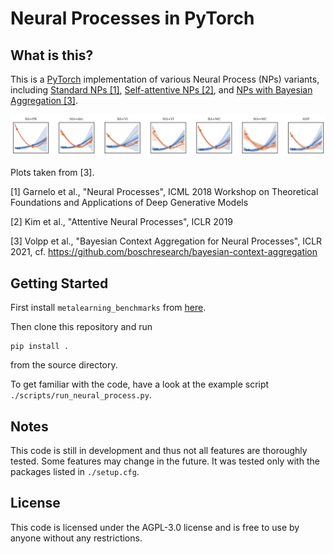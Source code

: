 # Neural Processes in PyTorch
## What is this?
This is a [PyTorch](https://pytorch.org) implementation of various Neural Process (NPs) variants, including [Standard NPs [1]](https://arxiv.org/abs/1807.01622), [Self-attentive NPs [2]](https://arxiv.org/abs/1901.05761), and [NPs with Bayesian Aggregation [3]](https://openreview.net/forum?id=ufZN2-aehFa).

![](./plots/quadratic.png)

Plots taken from [3].

[1] Garnelo et al., "Neural Processes", ICML 2018 Workshop on Theoretical Foundations and Applications of Deep Generative Models

[2] Kim et al., "Attentive Neural Processes", ICLR 2019

[3] Volpp et al., "Bayesian Context Aggregation for Neural Processes", ICLR 2021, cf. https://github.com/boschresearch/bayesian-context-aggregation
## Getting Started
First install ```metalearning_benchmarks``` from [here](https://github.com/michaelvolpp/metalearning_benchmarks).

Then clone this repository and run
```
pip install . 
```
from the source directory.

To get familiar with the code, have a look at the example script ```./scripts/run_neural_process.py```.

## Notes
This code is still in development and thus not all features are thoroughly tested. Some features may change in the future. It was tested only with the packages listed in ```./setup.cfg```.

## License
This code is licensed under the AGPL-3.0 license and is free to use by anyone without any restrictions.

